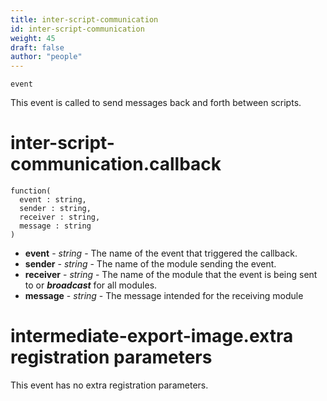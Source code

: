```yaml
---
title: inter-script-communication
id: inter-script-communication
weight: 45
draft: false
author: "people"
---
```


`event`

This event is called to send messages back and forth between scripts.

# inter-script-communication.callback

```
function(
  event : string,
  sender : string,
  receiver : string,
  message : string
)
```

* **event** - _string_ - The name of the event that triggered the callback.
* **sender** - _string_ - The name of the module sending the event.
* **receiver** - _string_ - The name of the module that the event is being sent to or _**broadcast**_ for all modules.
* **message** - _string_ - The message intended for the receiving module

# intermediate-export-image.extra registration parameters

This event has no extra registration parameters.

